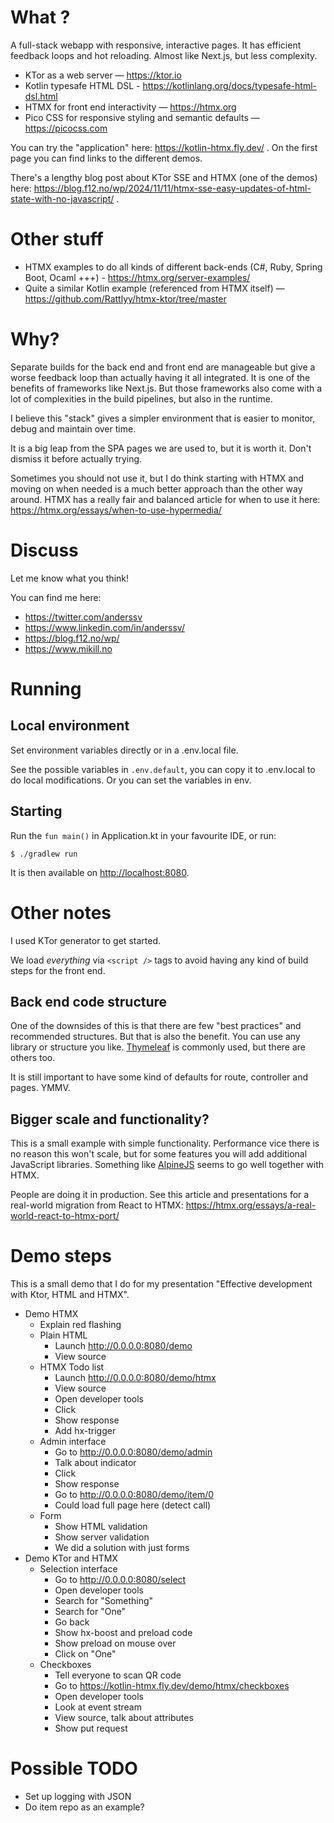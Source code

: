 # What ?

A full-stack webapp with responsive, interactive pages.
It has efficient feedback loops and hot reloading.
Almost like Next.js, but less complexity.

- KTor as a web server — https://ktor.io
- Kotlin typesafe HTML DSL - https://kotlinlang.org/docs/typesafe-html-dsl.html
- HTMX for front end interactivity — https://htmx.org
- Pico CSS for responsive styling and semantic defaults — https://picocss.com

You can try the "application" here: https://kotlin-htmx.fly.dev/ .
On the first page you can find links to the different demos.

There's a lengthy blog post about KTor SSE and HTMX (one of the demos) here:
https://blog.f12.no/wp/2024/11/11/htmx-sse-easy-updates-of-html-state-with-no-javascript/ .

# Other stuff

- HTMX examples to do all kinds of different back-ends (C#, Ruby, Spring Boot,
  Ocaml +++) - https://htmx.org/server-examples/
- Quite a similar Kotlin example (referenced from HTMX itself) — https://github.com/Rattlyy/htmx-ktor/tree/master

# Why?

Separate builds for the back end and front end are manageable
but give a worse feedback loop than actually having it all integrated.
It is one of the benefits of frameworks like Next.js.
But those frameworks also come with a lot of complexities in the build pipelines, but also in the runtime.

I believe this "stack" gives a simpler environment that is easier to monitor, debug and maintain over time.

It is a big leap from the SPA pages we are used to, but it is worth it. Don't dismiss it before actually trying.

Sometimes you should not use it, but I do think starting with HTMX and moving on when needed is a much better approach
than the other way around. HTMX has a really fair and balanced article for when to use it
here: https://htmx.org/essays/when-to-use-hypermedia/

# Discuss

Let me know what you think!

You can find me here:

- https://twitter.com/anderssv
- https://www.linkedin.com/in/anderssv/
- https://blog.f12.no/wp/
- https://www.mikill.no

# Running

## Local environment

Set environment variables directly or in a .env.local file.

See the possible variables in ```.env.default```, you can copy it to .env.local to do local modifications. Or you can
set the variables in env.

## Starting

Run the ```fun main()``` in Application.kt in your favourite IDE, or run:

    $ ./gradlew run

It is then available on [http://localhost:8080](http://localhost:8080).

# Other notes

I used KTor generator to get started.

We load _everything_ via ```<script />``` tags to avoid having any kind of build steps for the front end.

## Back end code structure

One of the downsides of this is that there are few "best practices" and recommended structures. But that is
also the benefit. You can use any library or structure you like. [Thymeleaf](https://www.thymeleaf.org/) is commonly
used, but there are others too.

It is still important to have some kind of defaults for route, controller and pages. YMMV.

## Bigger scale and functionality?

This is a small example with simple functionality.
Performance vice there is no reason this won't scale,
but for some features you will add additional JavaScript libraries.
Something like [AlpineJS](https://alpinejs.dev/) seems to go well together with HTMX.

People are doing it in production.
See this article and presentations for a real-world migration from React to HTMX:
https://htmx.org/essays/a-real-world-react-to-htmx-port/

# Demo steps

This is a small demo that I do for my presentation "Effective development with Ktor, HTML and HTMX".

- Demo HTMX
  - Explain red flashing
  - Plain HTML
    - Launch http://0.0.0.0:8080/demo
    - View source
  - HTMX Todo list
    - Launch http://0.0.0.0:8080/demo/htmx
    - View source
    - Open developer tools
    - Click
    - Show response
    - Add hx-trigger
  - Admin interface
    - Go to http://0.0.0.0:8080/demo/admin
    - Talk about indicator
    - Click
    - Show response
    - Go to http://0.0.0.0:8080/demo/item/0
    - Could load full page here (detect call)
  - Form
    - Show HTML validation
    - Show server validation
    - We did a solution with just forms
- Demo KTor and HTMX
    - Selection interface
        - Go to http://0.0.0.0:8080/select
        - Open developer tools
        - Search for "Something"
        - Search for "One"
        - Go back
        - Show hx-boost and preload code
        - Show preload on mouse over
        - Click on "One"
    - Checkboxes
        - Tell everyone to scan QR code
        - Go to https://kotlin-htmx.fly.dev/demo/htmx/checkboxes
        - Open developer tools
        - Look at event stream
        - View source, talk about attributes
        - Show put request

# Possible TODO

- Set up logging with JSON
- Do item repo as an example?